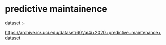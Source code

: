 # predictive maintainence

dataset :- 

https://archive.ics.uci.edu/dataset/601/ai4i+2020+predictive+maintenance+dataset
